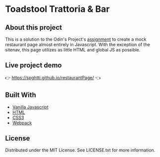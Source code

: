 # Toadstool Trattoria & Bar

## About this project

This is a solution to the Odin's Project's [assignment](https://www.theodinproject.com/paths/full-stack-javascript/courses/javascript/lessons/restaurant-page) to create a mock restaurant page almost entirely in Javascript. With the exception of the sitenav, this page utilizes as little HTML and global JS as possible. 

## Live project demo
:point_right: https://spghtti.github.io/restaurantPage/ :point_left:

## Built With

- [Vanilla Javascript](https://developer.mozilla.org/en-US/docs/Web/JavaScript)
- [HTML](https://developer.mozilla.org/en-US/docs/Web/HTML)
- [CSS3](https://developer.mozilla.org/en-US/docs/Web/CSS)
- [Webpack](https://webpack.js.org/)


## License

Distributed under the MIT License. See LICENSE.txt for more information.